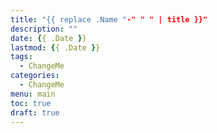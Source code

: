```yaml
---
title: "{{ replace .Name "-" " " | title }}"
description: ""
date: {{ .Date }}
lastmod: {{ .Date }}
tags:
  - ChangeMe
categories:
  - ChangeMe
menu: main
toc: true
draft: true
---
```

